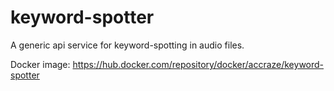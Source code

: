 # keyword-spotter
A generic api service for keyword-spotting in audio files.

Docker image: https://hub.docker.com/repository/docker/accraze/keyword-spotter


